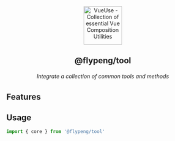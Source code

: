 <div align="center">
<a href="https://github.com/flingyp/YToolUse">
  <img src="https://s1.328888.xyz/2022/07/23/mfMak.png" alt="VueUse - Collection of essential Vue Composition Utilities" width="100">
</a>
<br>
<h2>@flypeng/tool</h2>
<h6>Integrate a collection of common tools and methods</h6>
</div>

## Features

## Usage

```ts
import { core } from '@flypeng/tool'
```
